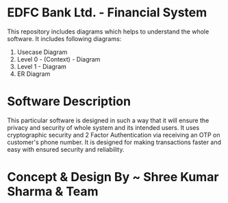 # EDFC Bank Ltd. - Financial System 

This repository includes diagrams which helps to understand the whole software.
It includes following diagrams:
1.  Usecase Diagram
2.  Level 0 - (Context) - Diagram
3.  Level 1 - Diagram
4.  ER Diagram


# Software Description
This particular software is designed in such a way that it will ensure the privacy and security of whole system and its intended users.
It uses cryptographic security and 2 Factor Authentication via receiving an OTP on customer's phone number.
It is designed for making transactions faster and easy with ensured security and reliability. 

# Concept & Design By ~ Shree Kumar Sharma & Team
